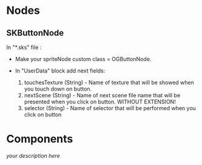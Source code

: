 # Nodes

## SKButtonNode

In "*.sks" file :
- Make your spriteNode custom class = OGButtonNode.

- In "UserData" block add next fields:
    1. touchesTexture (String) - Name of texture that will be showed when you touch down on button.
    2. nextScene (String) - Name of next scene file name that will be presented when you click on button. WITHOUT EXTENSION!
    3. selector (String) - Name of selector that will be performed when you click on button
    

# Components

*your description here*